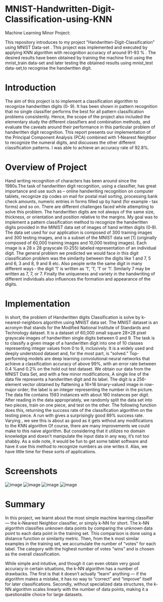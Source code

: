 # MNIST-Handwritten-Digit-Classification-using-KNN
Machine Learning Minor Project:

This repository introduces to my project "Handwritten-Digit-Classification" using MNIST Data-set . This project was implemented and executed by applying KNN algorithm with recognition accuracy of around 91-93 % . The desired results have been obtained by training the machine first using the mnist_train data-set and later testing the obtained results using mnist_test data-set,to recognise the handwritten digit.
# Introduction
The aim of this project is to implement a classification algorithm to recognize handwritten digits (0‐ 9). It has been shown in pattern recognition that no single classifier performs the best for all pattern classification problems consistently. Hence, the scope of the project also included the elementary study the different classifiers and combination methods, and evaluate the caveats around their performance in this particular problem of handwritten digit recognition. This report presents our implementation of the Principal Component Analysis (PCA) combined with 1‐Nearest Neighbor to recognize the numeral digits, and discusses the other different classification patterns. I was able to achieve an accuracy rate of 92.8%.
# Overview of Project
Hand writing recognition of characters has been around since the 1980s.The task of handwritten digit recognition, using a classifier, has great importance and use such as – online handwriting recognition on computer tablets, recognize zip codes on mail for postal mail sorting, processing bank check amounts, numeric entries in forms filled up by hand (for example ‐ tax forms) and so on. There are different challenges faced while attempting to solve this problem. The handwritten digits are not always of the same size, thickness, or orientation and position relative to the margins. My goal was to implement a pattern classification method to recognize the handwritten digits provided in the MINIST data set of images of hand written digits (0‐9). The data set used for our application is composed of 300 training images and 300 testing images, and is a subset of the MNIST data set [1] (originally composed of 60,000 training images and 10,000 testing images). Each image is a 28 x 28 grayscale (0‐255) labeled representation of an individual digit. The general problem we predicted we would face in this digit classification problem was the similarity between the digits like 1 and 7, 5 and 6, 3 and 8, 9 and 8 etc. Also people write the same digit in many different ways ‐ the digit ‘1’ is written as ‘1’, ‘1’, ‘1’ or ‘1’. Similarly 7 may be written as 7, 7, or 7. Finally the uniqueness and variety in the handwriting of different individuals also influences the formation and appearance of the digits.
# Implementation
In short, the problem of Handwritten digits Classification is solve by k-nearest-neighbors algorithm using MNIST data set. The MNIST dataset is an acronym that stands for the Modified National Institute of Standards and Technology dataset. It is a dataset of 60,000 small square 28×28 pixel grayscale images of handwritten single digits between 0 and 9. The task is to classify a given image of a handwritten digit into one of 10 classes representing integer values from 0 to 9, inclusively. It is a widely used and deeply understood dataset and, for the most part, is “solved.” Top-performing models are deep learning convolutional neural networks that achieve a classification accuracy of above 99%, with an error rate between 0.4 %and 0.2% on the hold out test dataset. We obtain our data from the MNIST Data Set, and with a few minor modifications, A single line of the data file represents a handwritten digit and its label. The digit is a 256-element vector obtained by flattening a 16×16 binary-valued image in row-major order; the label is an integer representing the number in the picture. The data file contains 1593 instances with about 160 instances per digit. After reading in the data appropriately, we randomly split the data set into two pieces, train on one piece, and test on the other. The following function does this, returning the success rate of the classification algorithm on the testing piece. A run with gives a surprisingly good 89% success rate. Varying , we see this is about as good as it gets without any modifications to the KNN algorithm Of course, there are many improvements we could make to this naive algorithm. But considering that it utilizes no domain knowledge and doesn’t manipulate the input data in any way, it’s not too shabby. As a side note, it would be fun to get some tablet software and have it use this method to recognize numbers as one writes it. Alas, we have little time for these sorts of applications.
# Screenshots
![image](https://user-images.githubusercontent.com/100355262/176994909-e28a077c-f59c-4789-b7cf-03fe1f5b286c.png)
![image](https://user-images.githubusercontent.com/100355262/176994935-6d359cb5-ac75-40f4-8b2d-20f20f19708d.png)
![image](https://user-images.githubusercontent.com/100355262/176994967-11ce2922-ba3f-4efb-b716-d24145ddd319.png)
![image](https://user-images.githubusercontent.com/100355262/176994977-eea33bf2-9baa-4c83-8f14-2b2bdf7f8f3f.png)
# Summary 
In this project, we learnt about the most simple machine learning classifier — the k-Nearest Neighbor classifier, or simply k-NN for short. The k-NN algorithm classifies unknown data points by comparing the unknown data point to each data point in the training set. This comparison is done using a distance function or similarity metric. Then, from the k most similar examples in the training set, we accumulate the number of “votes” for each label. The category with the highest number of votes “wins” and is chosen as the overall classification.

While simple and intuitive, and though it can even obtain very good accuracy in certain situations, the k-NN algorithm has a number of drawbacks. The first is that it doesn’t actually “learn” anything — if the algorithm makes a mistake, it has no way to “correct” and “improve” itself for later classifications. Secondly, without specialized data structures, the k-NN algorithm scales linearly with the number of data points, making it a questionable choice for large datasets.




